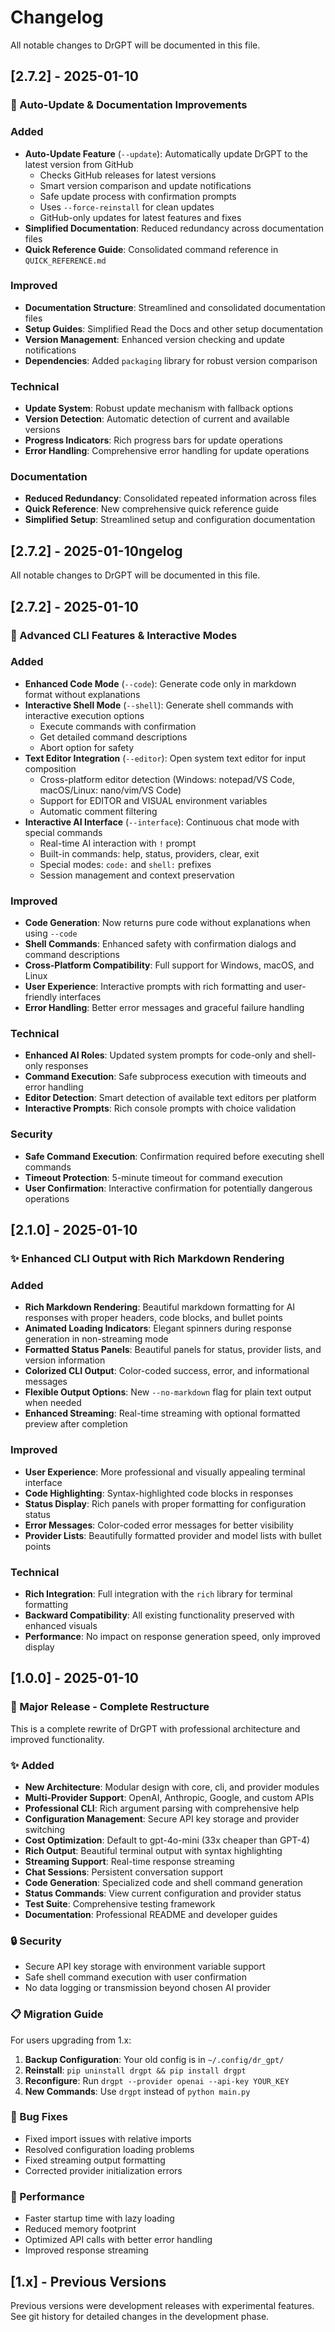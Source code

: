 # Changelog

All notable changes to DrGPT will be documented in this file.

## [2.7.2] - 2025-01-10

### 🔄 Auto-Update & Documentation Improvements

### Added
- **Auto-Update Feature** (`--update`): Automatically update DrGPT to the latest version from GitHub
  - Checks GitHub releases for latest versions
  - Smart version comparison and update notifications
  - Safe update process with confirmation prompts
  - Uses `--force-reinstall` for clean updates
  - GitHub-only updates for latest features and fixes
- **Simplified Documentation**: Reduced redundancy across documentation files
- **Quick Reference Guide**: Consolidated command reference in `QUICK_REFERENCE.md`

### Improved
- **Documentation Structure**: Streamlined and consolidated documentation files
- **Setup Guides**: Simplified Read the Docs and other setup documentation
- **Version Management**: Enhanced version checking and update notifications
- **Dependencies**: Added `packaging` library for robust version comparison

### Technical
- **Update System**: Robust update mechanism with fallback options
- **Version Detection**: Automatic detection of current and available versions
- **Progress Indicators**: Rich progress bars for update operations
- **Error Handling**: Comprehensive error handling for update operations

### Documentation
- **Reduced Redundancy**: Consolidated repeated information across files
- **Quick Reference**: New comprehensive quick reference guide
- **Simplified Setup**: Streamlined setup and configuration documentation

## [2.7.2] - 2025-01-10ngelog

All notable changes to DrGPT will be documented in this file.

## [2.7.2] - 2025-01-10

### 🚀 Advanced CLI Features & Interactive Modes

### Added
- **Enhanced Code Mode** (`--code`): Generate code only in markdown format without explanations
- **Interactive Shell Mode** (`--shell`): Generate shell commands with interactive execution options
  - Execute commands with confirmation
  - Get detailed command descriptions
  - Abort option for safety
- **Text Editor Integration** (`--editor`): Open system text editor for input composition
  - Cross-platform editor detection (Windows: notepad/VS Code, macOS/Linux: nano/vim/VS Code)
  - Support for EDITOR and VISUAL environment variables
  - Automatic comment filtering
- **Interactive AI Interface** (`--interface`): Continuous chat mode with special commands
  - Real-time AI interaction with `!` prompt
  - Built-in commands: help, status, providers, clear, exit
  - Special modes: `code:` and `shell:` prefixes
  - Session management and context preservation

### Improved
- **Code Generation**: Now returns pure code without explanations when using `--code`
- **Shell Commands**: Enhanced safety with confirmation dialogs and command descriptions
- **Cross-Platform Compatibility**: Full support for Windows, macOS, and Linux
- **User Experience**: Interactive prompts with rich formatting and user-friendly interfaces
- **Error Handling**: Better error messages and graceful failure handling

### Technical
- **Enhanced AI Roles**: Updated system prompts for code-only and shell-only responses
- **Command Execution**: Safe subprocess execution with timeouts and error handling
- **Editor Detection**: Smart detection of available text editors per platform
- **Interactive Prompts**: Rich console prompts with choice validation

### Security
- **Safe Command Execution**: Confirmation required before executing shell commands
- **Timeout Protection**: 5-minute timeout for command execution
- **User Confirmation**: Interactive confirmation for potentially dangerous operations

## [2.1.0] - 2025-01-10

### ✨ Enhanced CLI Output with Rich Markdown Rendering

### Added
- **Rich Markdown Rendering**: Beautiful markdown formatting for AI responses with proper headers, code blocks, and bullet points
- **Animated Loading Indicators**: Elegant spinners during response generation in non-streaming mode
- **Formatted Status Panels**: Beautiful panels for status, provider lists, and version information
- **Colorized CLI Output**: Color-coded success, error, and informational messages
- **Flexible Output Options**: New `--no-markdown` flag for plain text output when needed
- **Enhanced Streaming**: Real-time streaming with optional formatted preview after completion

### Improved
- **User Experience**: More professional and visually appealing terminal interface
- **Code Highlighting**: Syntax-highlighted code blocks in responses
- **Status Display**: Rich panels with proper formatting for configuration status
- **Error Messages**: Color-coded error messages for better visibility
- **Provider Lists**: Beautifully formatted provider and model lists with bullet points

### Technical
- **Rich Integration**: Full integration with the `rich` library for terminal formatting
- **Backward Compatibility**: All existing functionality preserved with enhanced visuals
- **Performance**: No impact on response generation speed, only improved display

## [1.0.0] - 2025-01-10

### 🎉 Major Release - Complete Restructure

This is a complete rewrite of DrGPT with professional architecture and improved functionality.

### ✨ Added
- **New Architecture**: Modular design with core, cli, and provider modules
- **Multi-Provider Support**: OpenAI, Anthropic, Google, and custom APIs
- **Professional CLI**: Rich argument parsing with comprehensive help
- **Configuration Management**: Secure API key storage and provider switching
- **Cost Optimization**: Default to gpt-4o-mini (33x cheaper than GPT-4)
- **Rich Output**: Beautiful terminal output with syntax highlighting
- **Streaming Support**: Real-time response streaming
- **Chat Sessions**: Persistent conversation support
- **Code Generation**: Specialized code and shell command generation
- **Status Commands**: View current configuration and provider status
- **Test Suite**: Comprehensive testing framework
- **Documentation**: Professional README and developer guides




### 🔒 Security
- Secure API key storage with environment variable support
- Safe shell command execution with user confirmation
- No data logging or transmission beyond chosen AI provider

### 📋 Migration Guide

For users upgrading from 1.x:

1. **Backup Configuration**: Your old config is in `~/.config/dr_gpt/`
2. **Reinstall**: `pip uninstall drgpt && pip install drgpt`
3. **Reconfigure**: Run `drgpt --provider openai --api-key YOUR_KEY`
4. **New Commands**: Use `drgpt` instead of `python main.py`

### 🐛 Bug Fixes
- Fixed import issues with relative imports
- Resolved configuration loading problems
- Fixed streaming output formatting
- Corrected provider initialization errors

### 🚀 Performance
- Faster startup time with lazy loading
- Reduced memory footprint
- Optimized API calls with better error handling
- Improved response streaming

## [1.x] - Previous Versions

Previous versions were development releases with experimental features.
See git history for detailed changes in the development phase.
